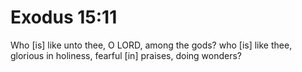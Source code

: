 # Exodus 15:11

Who [is] like unto thee, O LORD, among the gods? who [is] like thee, glorious in holiness, fearful [in] praises, doing wonders?